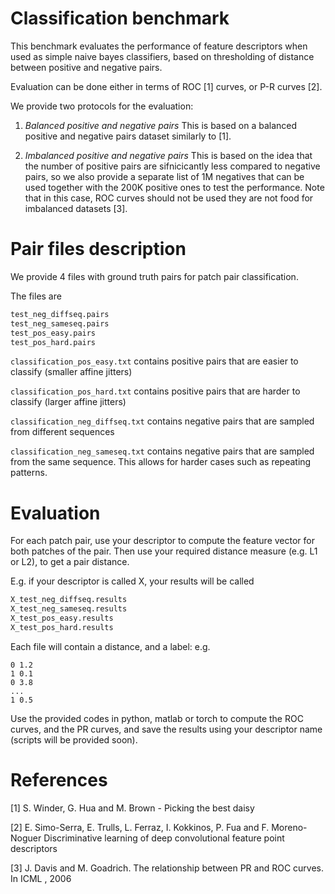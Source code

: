 # Classification benchmark

This benchmark evaluates the performance of feature descriptors when
used as simple naive bayes classifiers, based on thresholding of
distance between positive and negative pairs.

Evaluation can be done either in terms of ROC [1] curves, or P-R
curves [2].

We provide two protocols for the evaluation:

1) *Balanced positive and negative pairs*
This is based on a balanced positive and negative pairs dataset similarly to [1].

2) *Imbalanced positive and negative pairs*
This is based on the idea that the
number of positive pairs are sifnicicantly less compared to negative
pairs, so we also provide a separate list of 1M negatives that can be
used together with the 200K positive ones to test the
performance. Note that in this case, ROC curves should not be used 
they are not food for imbalanced datasets [3].


# Pair files description

We provide 4 files with ground truth pairs for patch pair
classification. 

The files are
``` bash
test_neg_diffseq.pairs
test_neg_sameseq.pairs
test_pos_easy.pairs
test_pos_hard.pairs
```

`classification_pos_easy.txt` contains positive pairs that are easier
to classify (smaller affine jitters)

`classification_pos_hard.txt` contains positive pairs that are harder
to classify (larger affine jitters)


`classification_neg_diffseq.txt` contains negative pairs that are
sampled from different sequences 

`classification_neg_sameseq.txt` contains negative pairs that are
sampled from the same sequence. This allows for harder cases such as
repeating patterns.

# Evaluation

For each patch pair, use your descriptor to compute the
feature vector for both patches of the pair. Then use your required
distance measure (e.g. L1 or L2), to get a pair distance.  

E.g. if your descriptor is called X, your results will be called

``` bash
X_test_neg_diffseq.results
X_test_neg_sameseq.results
X_test_pos_easy.results
X_test_pos_hard.results
```

Each file will contain a distance, and a label:
e.g.
```
0 1.2
1 0.1
0 3.8
...
1 0.5
```

Use the provided codes in python, matlab or torch to compute the ROC
curves, and the PR curves, and save the results using your descriptor
name (scripts will be provided soon).

# References
[1] S. Winder, G. Hua and M. Brown - Picking the best daisy

[2] E. Simo-Serra, E. Trulls, L. Ferraz, I. Kokkinos, P. Fua and  F. Moreno-Noguer
Discriminative learning of deep convolutional feature point descriptors

[3] J. Davis and M. Goadrich. The relationship between PR and ROC curves. In ICML , 2006
